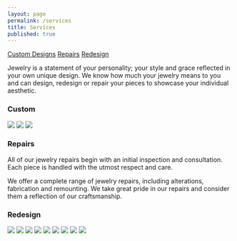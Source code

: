 ```yaml
---
layout: page
permalink: /services
title: Services
published: true
---
```


[Custom Designs](#custom)
[Repairs](#repairs)
[Redesign](#redesign)

Jewelry is a statement of your personality; your style and grace reflected in your own unique design. We know how much your jewelry means to you and can design, redesign or repair your pieces to showcase your individual aesthetic.

[](custom)
### Custom
![](/images/custom.02.jpg)
![](/images/custom.04.jpg)
![](/images/custom.06.jpg)

[](repairs)
### Repairs
All of our jewelry repairs begin with an initial inspection and consultation. Each piece is handled with the utmost respect and care.

We offer a complete range of jewelry repairs, including alterations, fabrication and remounting. We take great pride in our repairs and consider them a reflection of our craftsmanship.

[](redesign)
### Redesign
![](/images/redesign.01.jpg)
![](/images/redesign.02.jpg)
![](/images/redesign.03.jpg)
![](/images/redesign.04.jpg)
![](/images/redesign.06.jpg)
![](/images/redesign.07.jpg)
![](/images/redesign.08.jpg)
![](/images/redesign.09.jpg)
![](/images/redesign.10.jpg)

